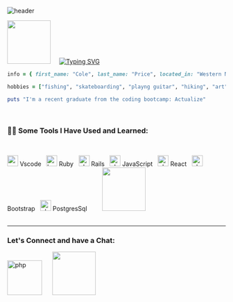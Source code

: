 
![header](https://user-images.githubusercontent.com/116182313/216389556-1970fc32-eaf4-45c2-b1a8-5b6d02586d6d.png)



<img src="https://media.tenor.com/wVls0JEFZt4AAAAi/television-static.gif" width="100" /> &nbsp; &nbsp; [![Typing SVG](https://readme-typing-svg.demolab.com/?lines=Hey+I'm+Cole+Price;Welcome+to+my+Github)](https://git.io/typing-svg)



```ruby
info = { first_name: "Cole", last_name: "Price", located_in: "Western North Carolina" }

hobbies = ["fishing", "skateboarding", "playng guitar", "hiking", "art", "video editing"]

puts "I'm a recent graduate from the coding bootcamp: Actualize"
```
</br>

### :man_technologist: Some Tools I Have Used and Learned:
</br>

<p align="left">
<img src="https://cdn.jsdelivr.net/gh/devicons/devicon/icons/vscode/vscode-original.svg" alt="vscode" width="25" height="25"/> Vscode &nbsp
<img src="https://cdn.jsdelivr.net/gh/devicons/devicon/icons/ruby/ruby-original.svg" alt="bash" width="25" height="25"/> Ruby &nbsp
<img src="https://cdn.jsdelivr.net/gh/devicons/devicon/icons/rails/rails-plain.svg" alt="php" width="25" height="25"/> Rails &nbsp
<img src="https://cdn.jsdelivr.net/gh/devicons/devicon/icons/javascript/javascript-original.svg" alt="php" width="25" height="25"/> JavaScript &nbsp
<img src="https://cdn.jsdelivr.net/gh/devicons/devicon/icons/react/react-original.svg" alt="php" width="25" height="25"/> React &nbsp
 <img src="https://cdn.jsdelivr.net/gh/devicons/devicon/icons/bootstrap/bootstrap-original-wordmark.svg" alt="php" width="25" height="25"/> Bootstrap &nbsp
<img src="https://cdn.jsdelivr.net/gh/devicons/devicon/icons/postgresql/postgresql-original.svg" alt="php" width="25" height="25"/> PostgresSql &nbsp &nbsp &nbsp &nbsp
 <img src="https://media.tenor.com/1XKmh3_--MYAAAAi/%D8%A3%D8%B3%D8%A7%D9%85%D8%A9%D8%B5%D9%84%D8%A7%D8%AD%D8%A7%D8%AD%D9%85%D8%AF%D8%AD%D9%85%D8%B2%D8%A9%D8%A7%D9%84%D8%B4%D8%B1%D9%8A%D9%81.gif" width="100" /></br>
</br>
<hr>

### Let's Connect and have a Chat:
 
  [<img src="https://cdn.jsdelivr.net/gh/devicons/devicon/icons/linkedin/linkedin-original.svg" alt="php" width="80" height="80"/>](https://www.linkedin.com/in/coledprice/) &nbsp;&nbsp;&nbsp;&nbsp; <img src="https://media.tenor.com/DFaU28XNGQoAAAAi/hacking-computer.gif" width="100" />
  

</p>






<!--
**coledprice/coledprice** is a ✨ _special_ ✨ repository because its `README.md` (this file) appears on your GitHub profile.

Here are some ideas to get you started:

- 🔭 I’m currently working on ...
- 🌱 I’m currently learning ...
- 👯 I’m looking to collaborate on ...
- 🤔 I’m looking for help with ...
- 💬 Ask me about ...
- 📫 How to reach me: ...
- 😄 Pronouns: ...
- ⚡ Fun fact: ...
-->
